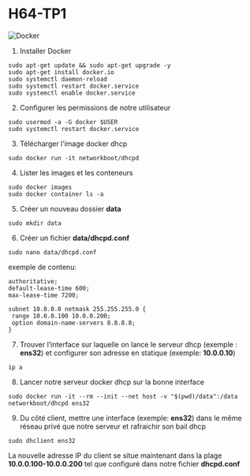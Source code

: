 # H64-TP1
![Docker](https://img.macg.co/2016/6/macgpic-1466506477-6907477055716-accroche.jpg)

 1. Installer Docker
```
sudo apt-get update && sudo apt-get upgrade -y
sudo apt-get install docker.io
sudo systemctl daemon-reload
sudo systemctl restart docker.service
sudo systemctl enable docker.service
```

2. Configurer les permissions de notre utilisateur
```
sudo usermod -a -G docker $USER
sudo systemctl restart docker.service
```

3. Télécharger l’image docker dhcp
```
sudo docker run -it networkboot/dhcpd
```
4. Lister les images et les conteneurs
```
sudo docker images
sudo docker container ls -a
```
5. Créer un nouveau dossier **data**
```
sudo mkdir data
```

6. Créer un fichier **data/dhcpd.conf**
```
sudo nano data/dhcpd.conf
```
exemple de contenu:
```
authoritative;
default-lease-time 600;
max-lease-time 7200;

subnet 10.0.0.0 netmask 255.255.255.0 {
 range 10.0.0.100 10.0.0.200;
 option domain-name-servers 8.8.8.8;
}
```

7. Trouver l’interface sur laquelle on lance le serveur dhcp (exemple : **ens32**) et configurer son adresse en statique (exemple: **10.0.0.10**)
```
ip a
```

8. Lancer notre serveur docker dhcp sur la bonne interface
 ```
sudo docker run -it --rm --init --net host -v "$(pwd)/data":/data networkboot/dhcpd ens32
```
9. Du côté client, mettre une interface (exemple: **ens32**) dans le même réseau privé que notre serveur et rafraichir son bail dhcp
 ```
 sudo dhclient ens32
 ```
 La nouvelle adresse IP du client se situe maintenant dans la plage **10.0.0.100-10.0.0.200** tel que configuré dans notre fichier **dhcpd.conf**
